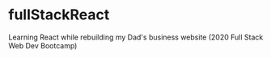 # fullStackReact
Learning React while rebuilding my Dad's business website (2020 Full Stack Web Dev Bootcamp)
